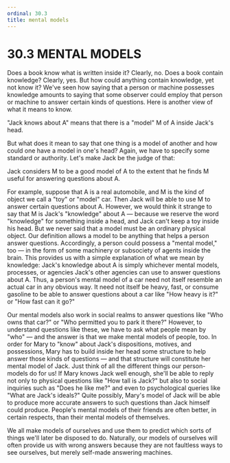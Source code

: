 ```yaml
---
ordinal: 30.3
title: mental models
---
```


# 30.3 MENTAL MODELS

Does a book know what is written inside it? Clearly, no. Does a book contain knowledge? Clearly, yes. But how could anything contain knowledge, yet not know it? We've seen how saying that a person or machine possesses knowledge amounts to saying that some observer could employ that person or machine to answer certain kinds of questions. Here is another view of what it means to know.

"Jack knows about A" means that there is a "model" M of A inside Jack's head.

But what does it mean to say that one thing is a model of another and how could one have a model in one's head? Again, we have to specify some standard or authority. Let's make Jack be the judge of that:

Jack considers M to be a good model of A to the extent that he finds M useful for answering questions about A.

For example, suppose that A is a real automobile, and M is the kind of object we call a "toy" or "model" car. Then Jack will be able to use M to answer certain questions about A. However, we would think it strange to say that M is Jack's "knowledge" about A &mdash; because we reserve the word "knowledge" for something inside a head, and Jack can't keep a toy inside his head. But we never said that a model must be an ordinary physical object. Our definition allows a model to be anything that helps a person answer questions. Accordingly, a person could possess a "mental model," too &mdash; in the form of some machinery or subsociety of agents inside the brain. This provides us with a simple explanation of what we mean by knowledge: Jack's knowledge about A is simply whichever mental models, processes, or agencies Jack's other agencies can use to answer questions about A. Thus, a person's mental model of a car need not itself resemble an actual car in any obvious way. It need not itself be heavy, fast, or consume gasoline to be able to answer questions about a car like "How heavy is it?" or "How fast can it go?"

Our mental models also work in social realms to answer questions like "Who owns that car?" or "Who permitted you to park it there?" However, to understand questions like these, we have to ask what people mean by "who" &mdash; and the answer is that we make mental models of people, too. In order for Mary to "know" about Jack's dispositions, motives, and possessions, Mary has to build inside her head some structure to help answer those kinds of questions &mdash; and that structure will constitute her mental model of Jack. Just think of all the different things our person-models do for us! If Mary knows Jack well enough, she'll be able to reply not only to physical questions like "How tall is Jack?" but also to social inquiries such as "Does he like me?" and even to psychological queries like "What are Jack's ideals?" Quite possibly, Mary's model of Jack will be able to produce more accurate answers to such questions than Jack himself could produce. People's mental models of their friends are often better, in certain respects, than their mental models of themselves.

We all make models of ourselves and use them to predict which sorts of things we'll later be disposed to do. Naturally, our models of ourselves will often provide us with wrong answers because they are not faultless ways to see ourselves, but merely self-made answering machines.
